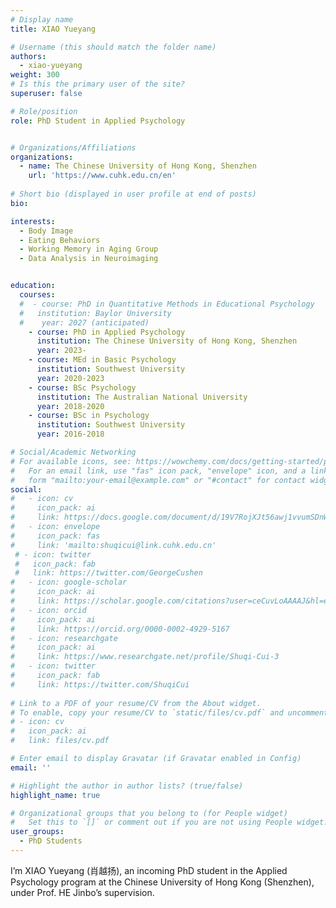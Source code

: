 ```yaml
---
# Display name
title: XIAO Yueyang

# Username (this should match the folder name)
authors:
  - xiao-yueyang
weight: 300
# Is this the primary user of the site?
superuser: false

# Role/position
role: PhD Student in Applied Psychology


# Organizations/Affiliations
organizations:
  - name: The Chinese University of Hong Kong, Shenzhen
    url: 'https://www.cuhk.edu.cn/en'
    
# Short bio (displayed in user profile at end of posts)
bio: 

interests:
  - Body Image
  - Eating Behaviors
  - Working Memory in Aging Group
  - Data Analysis in Neuroimaging


education:
  courses:
  #  - course: PhD in Quantitative Methods in Educational Psychology
  #   institution: Baylor University
  #    year: 2027 (anticipated)
    - course: PhD in Applied Psychology
      institution: The Chinese University of Hong Kong, Shenzhen
      year: 2023-
    - course: MEd in Basic Psychology
      institution: Southwest University
      year: 2020-2023
    - course: BSc Psychology
      institution: The Australian National University
      year: 2018-2020
    - course: BSc in Psychology
      institution: Southwest University
      year: 2016-2018

# Social/Academic Networking
# For available icons, see: https://wowchemy.com/docs/getting-started/page-builder/#icons
#   For an email link, use "fas" icon pack, "envelope" icon, and a link in the
#   form "mailto:your-email@example.com" or "#contact" for contact widget.
social:
#   - icon: cv
#     icon_pack: ai
#     link: https://docs.google.com/document/d/19V7RojXJt56awj1vvumSDnW9gx4-LEYs/edit
#   - icon: envelope
#     icon_pack: fas
#     link: 'mailto:shuqicui@link.cuhk.edu.cn'
 # - icon: twitter
 #   icon_pack: fab
 #   link: https://twitter.com/GeorgeCushen
#   - icon: google-scholar
#     icon_pack: ai
#     link: https://scholar.google.com/citations?user=ceCuvLoAAAAJ&hl=en
#   - icon: orcid
#     icon_pack: ai
#     link: https://orcid.org/0000-0002-4929-5167
#   - icon: researchgate
#     icon_pack: ai
#     link: https://www.researchgate.net/profile/Shuqi-Cui-3
#   - icon: twitter
#     icon_pack: fab
#     link: https://twitter.com/ShuqiCui
    
# Link to a PDF of your resume/CV from the About widget.
# To enable, copy your resume/CV to `static/files/cv.pdf` and uncomment the lines below.
# - icon: cv
#   icon_pack: ai
#   link: files/cv.pdf

# Enter email to display Gravatar (if Gravatar enabled in Config)
email: ''

# Highlight the author in author lists? (true/false)
highlight_name: true

# Organizational groups that you belong to (for People widget)
#   Set this to `[]` or comment out if you are not using People widget.
user_groups:
  - PhD Students
---
```

I’m XIAO Yueyang (肖越扬), an incoming PhD student in the Applied Psychology program at the Chinese University of Hong Kong (Shenzhen), under Prof. HE Jinbo’s supervision.
